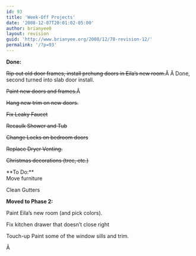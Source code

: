```yaml
---
id: 93
title: 'Week-Off Projects'
date: '2008-12-07T20:01:02-05:00'
author: brianyee0
layout: revision
guid: 'http://www.brianyee.org/2008/12/78-revision-12/'
permalink: '/?p=93'
---
```


**Done:**

<span style="text-decoration: line-through;">Rip out old door frames, install prehung doors in Eila’s new room.</span>Â Â Done, second turned into slab door install.

<span style="text-decoration: line-through;">Paint new doors and frames.</span>Â

<span style="text-decoration: line-through;">Hang new trim on new doors.</span>

<span style="text-decoration: line-through;">Fix Leaky Faucet</span>

<span style="text-decoration: line-through;">Recaulk Shower and Tub</span>

<span style="text-decoration: line-through;">C</span><span style="text-decoration: line-through;">hange Locks on bedroom doors</span>

<span style="text-decoration: line-through;">Replace Dryer Venting.</span>

<span style="text-decoration: line-through;">Christmas decorations (tree, etc.)</span>

<div>**To Do:**</div>Move furniture

Clean Gutters

**Moved to Phase 2:**

Paint Eila’s new room (and pick colors).

<div>Fix kitchen drawer that doesn’t close right

Touch-up Paint some of the window sills and trim.

Â

</div>